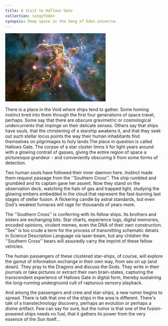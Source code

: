 ```yaml
---
title: A Visit to Hallows Gate
collection: songofeden
synopsis: Deep space in the Song of Eden universe.
---
```


<img src="/assets/art/320px-Landscape_Carina_Nebula.jpg" class="pull-right" />

There is a place in the Void where ships tend to gather. Some homing instinct bred into them through the first four generations of space travel, perhaps. Some say that there are obscure gravimetric or cosmological undercurrents that impinge on their delicate senses. Others say that ships have souls, that the christening of a starship awakens it, and that they seek out such stellar locus points the way their human inhabitants find themselves on pilgrimages to holy lands.The place in question is called Hallows Gate. The corpse of a star cluster limns it for light years around with a glowing contrail of gasses, giving the entire region of space a picturesque grandeur - and conveniently obscuring it from some forms of detection.

Two human souls have followed their inner daemon here. Instinct made them request passage from the ''Southern Cross''. The ship rumbled and grumbled and its captain gave her assent. Now they stand on the observation deck, watching the halo of gas and trapped light, studying the glowing embers embedded in the cloud that represent the fast-burning last stages of stellar fusion. A flickering candle by astral standards, but even God's weakest furnaces will rage for thousands of years more.

The ''Southern Cross'' is conferring with its fellow ships. Its brothers and sisters are exchanging bits. Star charts, experience logs, digital memories, encoded opinions, virulent memes, even the DNA of their own construction. "Sex" is too crude a term for the process of transmitting schematic details in Science Description Language via laser-beam, but any children the ''Southern Cross'' bears will assuredly carry the imprint of these fellow vehicles.

The human passengers of these clustered star-ships, of course, will explore the gamut of information exchange in their own way, from sex on up (and down). They pray to the Dragons and discuss the Gods. They write in their journals or take pictures or extract their own brain-states, capturing the transcendent experience of Hallows Gate in digital form, thereby sustaining the long-running underground cult of rapturous sensory playback.

And among the passengers and crew and star-ships, a new rumor begins to spread. There is talk that one of the ships in the area is different. There's talk of a transtechnology discovery, perhaps an evolution or perhaps a divine artifact. Few can say for sure, but the rumor is that one of the fusion-powered ships needs no fuel, that it gathers its power from the very essence of the Sun itself...
